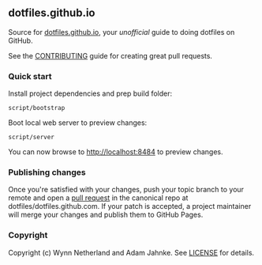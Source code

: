 ## dotfiles.github.io

Source for [dotfiles.github.io][], your _unofficial_ guide to doing dotfiles on
GitHub.


See the [CONTRIBUTING][contributing] guide for creating great pull requests.

### Quick start

Install project dependencies and prep build folder:

    script/bootstrap

Boot local web server to preview changes:

    script/server

You can now browse to [http://localhost:8484][local] to preview changes.

### Publishing changes

Once you're satisfied with your changes, push your topic branch to your remote
and open a [pull request][pr] in the canonical repo
at dotfiles/dotfiles.github.com. If your patch is accepted, a project
maintainer will merge your changes and publish them to GitHub Pages.

### Copyright

Copyright (c) Wynn Netherland and Adam Jahnke. See [LICENSE][] for details.

[dotfiles.github.io]: http://dotfiles.github.io
[Denis Defreyne]: http://stoneship.org/
[source branch]: https://github.com/dotfiles/dotfiles.github.com/tree/source
[guide]: https://github.com/dotfiles/dotfiles.github.com/tree/source#getting-started
[local]: http://localhost:8484
[pr]: http://help.github.com/send-pull-requests/
[contributing]: https://github.com/dotfiles/dotfiles.github.com/blob/source/CONTRIBUTING.md
[license]: LICENSE.md
